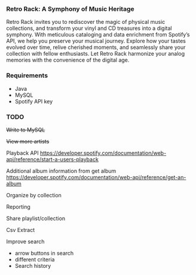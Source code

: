 ### Retro Rack: A Symphony of Music Heritage
Retro Rack invites you to rediscover the magic of physical music collections, and transform your vinyl and CD treasures into a digital symphony. 
With meticulous cataloging and data enrichment from Spotify’s API, we help you preserve your musical journey. Explore how your tastes evolved over time, relive cherished moments, and seamlessly share your collection with fellow enthusiasts. Let Retro Rack harmonize your analog memories with the convenience of the digital age.

### Requirements ###
* Java
* MySQL
* Spotify API key

### TODO

~~Write to MySQL~~

~~View more artists~~

Playback API
https://developer.spotify.com/documentation/web-api/reference/start-a-users-playback

Additional album information from get album
https://developer.spotify.com/documentation/web-api/reference/get-an-album

Organize by collection

Reporting

Share playlist/collection

Csv Extract

Improve search
* arrow buttons in search
* different criteria
* Search history